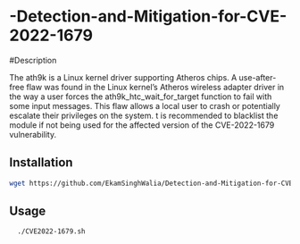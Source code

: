 # -Detection-and-Mitigation-for-CVE-2022-1679


#Description

The ath9k is a Linux kernel driver supporting Atheros chips. A use-after-free flaw was found in the Linux kernel’s Atheros wireless adapter driver in the way a user forces the ath9k_htc_wait_for_target function to fail with some input messages. This flaw allows a local user to crash or potentially escalate their privileges on the system. t is recommended to blacklist the module if not being used for the affected version of the CVE-2022-1679 vulnerability.
## Installation

```bash
wget https://github.com/EkamSinghWalia/Detection-and-Mitigation-for-CVE-2022-1679.git
```
    
## Usage

```bash
  ./CVE2022-1679.sh 
```
